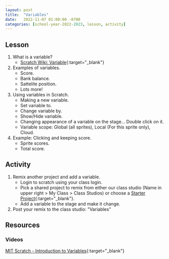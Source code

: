 ```yaml
---
layout: post
title:  "Variables"
date:   2022-11-07 01:00:00 -0700
categories: [school-year-2022-2023, lesson, activity]
---
```


## Lesson

1. What is a variable?
    * [Scratch Wiki: Variable](https://en.scratch-wiki.info/wiki/Variable){:target="_blank"}
2. Examples of variables.
    * Score.
    * Bank balance.
    * Sattelite position.
    * Lots more!
3. Using variables in Scratch.
    * Making a new variable.
    * Set variable to.
    * Change variable by.
    * Show/Hide variable.
    * Changing appearance of a variable on the stage... Double click on it.
    * Variable scope: Global (all sprites), Local (For this sprite only), Cloud.
4. Example: Clicking and keeping score.
    * Sprite scores.
    * Total score.

## Activity

1. Remix another project and add a variable.
    * Login to scratch using your class login.
    * Pick a shared project to remix from either our class studio (Name in
    upper right > My Class > Class Studios) or choose a
    [Starter Project](https://scratch.mit.edu/starter-projects){:target="_blank"}.
    * Add a variable to the stage and make it change.
2. Post your remix to the class studio: "Variables"

## Resources

### Videos

[MIT Scratch - Introduction to Variables](https://www.youtube.com/watch?v=JBaUVBSWbM8){:target="_blank"}
